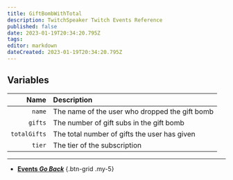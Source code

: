 ```yaml
---
title: GiftBombWithTotal
description: TwitchSpeaker Twitch Events Reference
published: false
date: 2023-01-19T20:34:20.795Z
tags: 
editor: markdown
dateCreated: 2023-01-19T20:34:20.795Z
---
```


## Variables
Name | Description
----:|:------------
`name` | The name of the user who dropped the gift bomb
`gifts` | The number of gift subs in the gift bomb
`totalGifts` | The total number of gifts the user has given
`tier` | The tier of the subscription

---

- [<i class="mdi mdi-chevron-left"></i>**Events *Go Back***](/TwitchSpeaker/Events)
{.btn-grid .my-5}